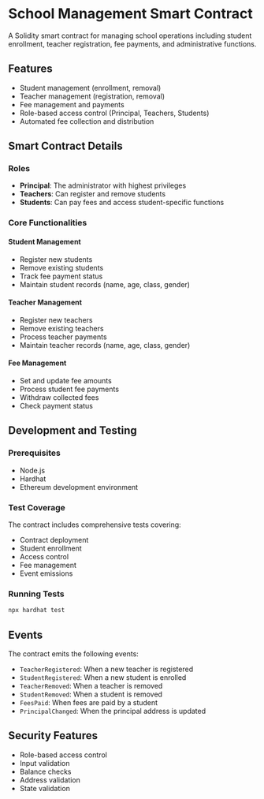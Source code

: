 # School Management Smart Contract

A Solidity smart contract for managing school operations including student enrollment, teacher registration, fee payments, and administrative functions.

## Features

- Student management (enrollment, removal)
- Teacher management (registration, removal)
- Fee management and payments
- Role-based access control (Principal, Teachers, Students)
- Automated fee collection and distribution

## Smart Contract Details

### Roles

- **Principal**: The administrator with highest privileges
- **Teachers**: Can register and remove students
- **Students**: Can pay fees and access student-specific functions

### Core Functionalities

#### Student Management
- Register new students
- Remove existing students
- Track fee payment status
- Maintain student records (name, age, class, gender)

#### Teacher Management
- Register new teachers
- Remove existing teachers
- Process teacher payments
- Maintain teacher records (name, age, class, gender)

#### Fee Management
- Set and update fee amounts
- Process student fee payments
- Withdraw collected fees
- Check payment status


## Development and Testing

### Prerequisites
- Node.js
- Hardhat
- Ethereum development environment

### Test Coverage

The contract includes comprehensive tests covering:
- Contract deployment
- Student enrollment
- Access control
- Fee management
- Event emissions

### Running Tests

```bash
npx hardhat test
```

## Events

The contract emits the following events:
- `TeacherRegistered`: When a new teacher is registered
- `StudentRegistered`: When a new student is enrolled
- `TeacherRemoved`: When a teacher is removed
- `StudentRemoved`: When a student is removed
- `FeesPaid`: When fees are paid by a student
- `PrincipalChanged`: When the principal address is updated

## Security Features

- Role-based access control
- Input validation
- Balance checks
- Address validation
- State validation